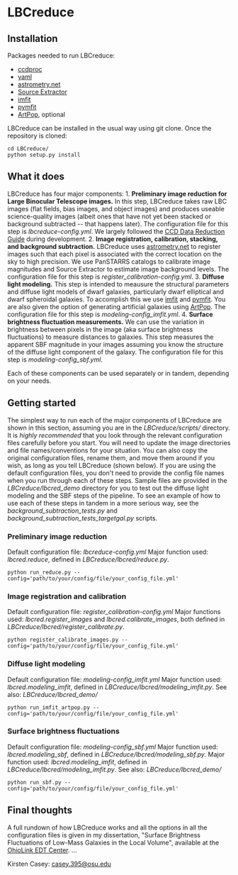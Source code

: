 # LBCreduce

## Installation
Packages needed to run LBCreduce:
- [ccdproc](https://ccdproc.readthedocs.io/en/latest/install.html)
- [yaml](https://yaml.org)
- [astrometry.net](http://astrometry.net/use.html)
- [Source Extractor](https://www.astromatic.net/software/sextractor/)
- [imfit](https://www.mpe.mpg.de/~erwin/code/imfit/index.html)
- [pymfit](https://github.com/johnnygreco/pymfit/tree/master)
- [ArtPop](https://artpop.readthedocs.io/en/latest/), optional

LBCreduce can be installed in the usual way using git clone. Once the repository is cloned:
```
cd LBCreduce/
python setup.py install
```

## What it does
LBCreduce has four major components: 
    1. **Preliminary image reduction for Large Binocular Telescope images.** In this step, LBCreduce takes raw LBC images (flat fields, bias images, and object images) and produces useable science-quality images (albeit ones that have not yet been stacked or background subtracted -- that happens later). The configuration file for this step is *lbcreduce-config.yml*. We largely followed the [CCD Data Reduction Guide](https://mwcraig.github.io/ccd-as-book/00-00-Preface.html) during development.
    2. **Image registration, calibration, stacking, and background subtraction.** LBCreduce uses [astrometry.net](http://astrometry.net/use.html) to register images such that each pixel is associated with the correct location on the sky to high precision. We use PanSTARRS catalogs to calibrate image magnitudes and Source Extractor to estimate image background levels. The configuration file for this step is *register_calibration-config.yml*.
    3. **Diffuse light modeling.** This step is intended to meausure the structural parameters and diffuse light models of dwarf galaxies, particularly dwarf elliptical and dwarf spheroidal galaxies. To accomplish this we use [imfit](https://www.mpe.mpg.de/~erwin/code/imfit/index.html) and [pymfit](https://github.com/johnnygreco/pymfit/tree/master). You are also given the option of generating artificial galaxies using [ArtPop](https://artpop.readthedocs.io/en/latest/). The configuration file for this step is *modeling-config_imfit.yml*.
    4. **Surface brightness fluctuation measurements.** We can use the variation in brightness between pixels in the image (aka surface brightness fluctuations) to measure distances to galaxies. This step measures the apparent SBF magnitude in your images assuming you know the structure of the diffuse light component of the galaxy. The configuration file for this step is *modeling-config_sbf.yml*. 
    
Each of these components can be used separately or in tandem, depending on your needs. 

## Getting started
The simplest way to run each of the major components of LBCreduce are shown in this section, assuming you are in the *LBCreduce/scripts/* directory. It is *highly recommended* that you look through the relevant configuration files carefully before you start. You will need to update the image directories and file names/conventions for your situation. You can also copy the original configuration files, rename them, and move them around if you wish, as long as you tell LBCreduce (shown below). If you are using the default configuration files, you don't need to provide the config file names when you run through each of these steps. Sample files are provided in the *LBCreduce/lbcred_demo* directory for you to test out the diffuse light modeling and the SBF steps of the pipeline. To see an example of how to use each of these steps in tandem in a more serious way, see the *background_subtraction_tests.py* and *background_subtraction_tests_targetgal.py* scripts. 

### Preliminary image reduction
Default configuration file: *lbcreduce-config.yml*
Major function used: *lbcred.reduce*, defined in *LBCreduce/lbcred/reduce.py*.
```
python run_reduce.py --config='path/to/your/config/file/your_config_file.yml'
```
### Image registration and calibration
Default configuration file: *register_calibration-config.yml*
Major functions used: *lbcred.register_images* and *lbcred.calibrate_images*, both defined in *LBCreduce/lbcred/register_calibrate.py*.
```
python register_calibrate_images.py --config='path/to/your/config/file/your_config_file.yml'
```
### Diffuse light modeling
Default configuration file: *modeling-config_imfit.yml*
Major function used: *lbcred.modeling_imfit*, defined in *LBCreduce/lbcred/modeling_imfit.py*.
See also: *LBCreduce/lbcred_demo/*
```
python run_imfit_artpop.py --config='path/to/your/config/file/your_config_file.yml'
```
### Surface brightness fluctuations
Default configuration file: *modeling-config_sbf.yml*
Major function used: *lbcred.modeling_sbf*, defined in *LBCreduce/lbcred/modeling_sbf.py*.
Major function used: *lbcred.modeling_imfit*, defined in *LBCreduce/lbcred/modeling_imfit.py*.
See also: *LBCreduce/lbcred_demo/*
```
python run_sbf.py --config='path/to/your/config/file/your_config_file.yml'
```

## Final thoughts
A full rundown of how LBCreduce works and all the options in all the configuration files is given in my dissertation, "Surface Brightness Fluctuations of Low-Mass Galaxies in the Local Volume", available at the [OhioLink EDT Center](https://etd.ohiolink.edu). 
...

Kirsten Casey: casey.395@osu.edu
